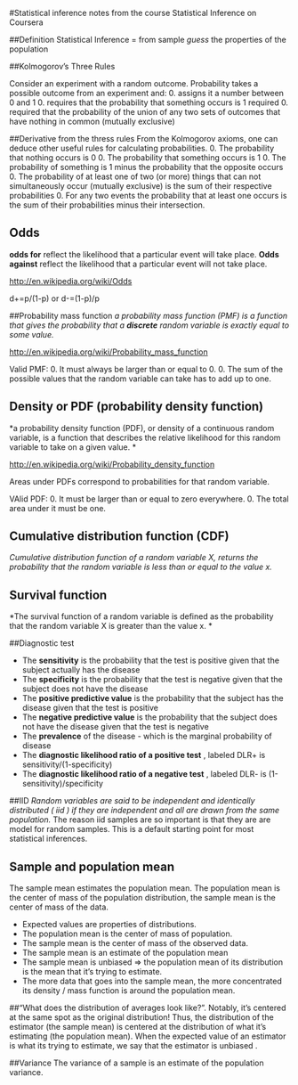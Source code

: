 #Statistical inference
notes from the course Statistical Inference on Coursera

##Definition
Statistical Inference = from sample *guess* the properties of the population

##Kolmogorov’s Three Rules

Consider an experiment with a random outcome. Probability takes a possible outcome from an experiment and:
 0. assigns it a number between 0 and 1
 0. requires that the probability that something occurs is 1 required
 0. required that the probability of the union of any two sets of outcomes that have nothing in common (mutually exclusive)

##Derivative from the thress rules
From the Kolmogorov axioms, one can deduce other useful rules for calculating probabilities.
 0. The probability that nothing occurs is 0
 0. The probability that something occurs is 1 
 0. The probability of something is 1 minus the probability that the opposite occurs 
 0. The probability of at least one of two (or more) things that can not simultaneously occur (mutually exclusive) is the sum of their respective probabilities 
 0. For any two events the probability that at least one occurs is the sum of their probabilities minus their intersection.

## Odds
**odds for** reflect the likelihood that a particular event will take place. **Odds against** reflect the likelihood that a particular event will not take place.

http://en.wikipedia.org/wiki/Odds

d+=p/(1-p) or d-=(1-p)/p

##Probability mass function
*a probability mass function (PMF) is a function that gives the probability that a **discrete** random variable is exactly equal to some value.*

http://en.wikipedia.org/wiki/Probability_mass_function

Valid PMF:
 0. It must always be larger than or equal to 0. 
 0. The sum of the possible values that the random variable can take has to add up to one.

## Density or PDF (probability density function)
*a probability density function (PDF), or density of a continuous random variable, is a function that describes the relative likelihood for this random variable to take on a given value. *

http://en.wikipedia.org/wiki/Probability_density_function

Areas under PDFs correspond to probabilities for that random variable.

VAlid PDF:
 0. It must be larger than or equal to zero everywhere. 
 0. The total area under it must be one.

## Cumulative distribution function (CDF) 
*Cumulative distribution function of a random variable X, returns the probability that the random variable is less than or equal to the value x.*

## Survival function
*The survival function of a random variable is defined as the probability that the random variable X is greater than the value x. *

##Diagnostic test
* The **sensitivity** is the probability that the test is positive given that the subject actually has the disease
* The **specificity**  is the probability that the test is negative given that the subject does not have the disease
* The **positive predictive value** is the probability that the subject has the disease given that the test is positive
* The **negative predictive value** is the probability that the subject does not have the disease given that the test is negative
* The **prevalence** of the disease - which is the marginal probability of disease
* The **diagnostic likelihood ratio of a positive test** , labeled DLR+ is sensitivity/(1-specificity)
* The **diagnostic likelihood ratio of a negative test** , labeled DLR- is (1-sensitivity)/specificity

##IID
*Random variables are said to be independent and identically distributed ( iid ) if they are independent and all are drawn from the same population.* The reason iid samples are so important is that they are are model for random samples. This is a default starting point for most statistical inferences.

## Sample and population mean
The sample mean estimates the population mean. The population mean is the center of mass of the population distribution, the sample mean is the center of mass of the data.

* Expected values are properties of distributions. 
* The population mean is the center of mass of population. 
* The sample mean is the center of mass of the observed data. 
* The sample mean is an estimate of the population mean
* The sample mean is unbiased => the population mean of its distribution is the mean that it’s trying to estimate. 
* The more data that goes into the sample mean, the more concentrated its density / mass function is around the population mean.

##“What does the distribution of averages look like?”.
Notably, it’s centered at the same spot as the original distribution! Thus, the distribution of the estimator (the sample mean) is centered at the distribution of what it’s estimating (the population mean). When the expected value of an estimator is what its trying to estimate, we say that the estimator is unbiased .

##Variance
The variance of a sample is an estimate of the population variance.
